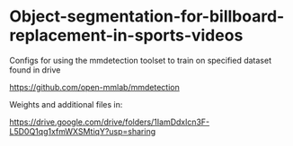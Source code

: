 # Object-segmentation-for-billboard-replacement-in-sports-videos

Configs for using the mmdetection toolset to train on specified dataset found in drive 

https://github.com/open-mmlab/mmdetection

Weights and additional files in:

https://drive.google.com/drive/folders/1IamDdxlcn3F-L5D0Q1qg1xfmWXSMtiqY?usp=sharing
